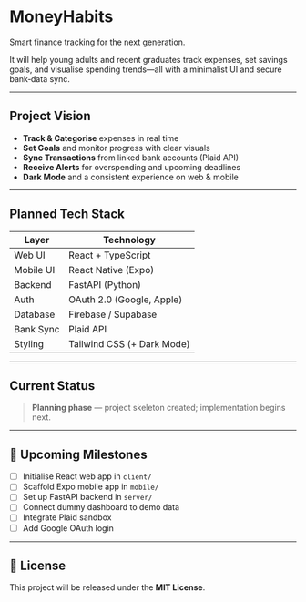 # MoneyHabits
Smart finance tracking for the next generation.

It will help young adults and recent graduates track expenses, set savings goals, and visualise spending trends—all with a minimalist UI and secure bank‑data sync.

---

##  Project Vision
- **Track & Categorise** expenses in real time  
- **Set Goals** and monitor progress with clear visuals  
- **Sync Transactions** from linked bank accounts (Plaid API)  
- **Receive Alerts** for overspending and upcoming deadlines  
- **Dark Mode** and a consistent experience on web & mobile

---

## Planned Tech Stack

| Layer      | Technology                       |
|------------|----------------------------------|
| Web UI     | React + TypeScript               |
| Mobile UI  | React Native (Expo)              |
| Backend    | FastAPI (Python)                |
| Auth       | OAuth 2.0 (Google, Apple)        |
| Database   | Firebase / Supabase             |
| Bank Sync  | Plaid API                        |
| Styling    | Tailwind CSS (+ Dark Mode)       |

---

## Current Status
> **Planning phase** — project skeleton created; implementation begins next.

---

## 📅 Upcoming Milestones
- [ ] Initialise React web app in `client/`
- [ ] Scaffold Expo mobile app in `mobile/`
- [ ] Set up FastAPI backend in `server/`
- [ ] Connect dummy dashboard to demo data
- [ ] Integrate Plaid sandbox
- [ ] Add Google OAuth login

---

## 📄 License
This project will be released under the **MIT License**.